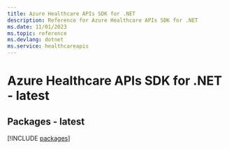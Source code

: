 ```yaml
---
title: Azure Healthcare APIs SDK for .NET
description: Reference for Azure Healthcare APIs SDK for .NET
ms.date: 11/01/2023
ms.topic: reference
ms.devlang: dotnet
ms.service: healthcareapis
---
```

# Azure Healthcare APIs SDK for .NET - latest
## Packages - latest
[!INCLUDE [packages](healthcare-apis-index.md)]